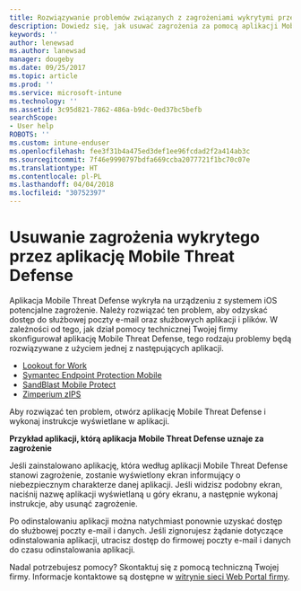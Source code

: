 ```yaml
---
title: Rozwiązywanie problemów związanych z zagrożeniami wykrytymi przez program Mobile Threat Defense w systemie iOS | Microsoft Docs
description: Dowiedz się, jak usuwać zagrożenia za pomocą aplikacji Mobile Threat Defense dla systemu iOS.
keywords: ''
author: lenewsad
ms.author: lanewsad
manager: dougeby
ms.date: 09/25/2017
ms.topic: article
ms.prod: ''
ms.service: microsoft-intune
ms.technology: ''
ms.assetid: 3c95d821-7862-486a-b9dc-0ed37bc5befb
searchScope:
- User help
ROBOTS: ''
ms.custom: intune-enduser
ms.openlocfilehash: fee3f31b4a475ed3def1ee96fcdad2f2a414ab3c
ms.sourcegitcommit: 7f46e9990797bdfa669ccba2077721f1bc70c07e
ms.translationtype: HT
ms.contentlocale: pl-PL
ms.lasthandoff: 04/04/2018
ms.locfileid: "30752397"
---
```

# <a name="resolve-a-threat-found-by-a-mobile-threat-defense-app"></a>Usuwanie zagrożenia wykrytego przez aplikację Mobile Threat Defense

Aplikacja Mobile Threat Defense wykryła na urządzeniu z systemem iOS potencjalne zagrożenie. Należy rozwiązać ten problem, aby odzyskać dostęp do służbowej poczty e-mail oraz służbowych aplikacji i plików. W zależności od tego, jak dział pomocy technicznej Twojej firmy skonfigurował aplikację Mobile Threat Defense, tego rodzaju problemy będą rozwiązywane z użyciem jednej z następujących aplikacji.


* [Lookout for Work](you-need-to-resolve-a-threat-found-by-lookout-for-work-ios.md)
* [Symantec Endpoint Protection Mobile](you-need-to-resolve-a-threat-found-by-skycure-ios.md)
* [SandBlast Mobile Protect](you-need-to-resolve-a-threat-found-by-checkpoint-ios.md)
* [Zimperium zIPS](you-need-to-resolve-a-threat-found-by-zips-ios.md)

Aby rozwiązać ten problem, otwórz aplikację Mobile Threat Defense i wykonaj instrukcje wyświetlane w aplikacji.

**Przykład aplikacji, którą aplikacja Mobile Threat Defense uznaje za zagrożenie**

Jeśli zainstalowano aplikację, która według aplikacji Mobile Threat Defense stanowi zagrożenie, zostanie wyświetlony ekran informujący o niebezpiecznym charakterze danej aplikacji. Jeśli widzisz podobny ekran, naciśnij nazwę aplikacji wyświetlaną u góry ekranu, a następnie wykonaj instrukcje, aby usunąć zagrożenie.

Po odinstalowaniu aplikacji można natychmiast ponownie uzyskać dostęp do służbowej poczty e-mail i danych. Jeśli zignorujesz żądanie dotyczące odinstalowania aplikacji, utracisz dostęp do firmowej poczty e-mail i danych do czasu odinstalowania aplikacji.

Nadal potrzebujesz pomocy? Skontaktuj się z pomocą techniczną Twojej firmy. Informacje kontaktowe są dostępne w [witrynie sieci Web Portal firmy](https://portal.manage.microsoft.com#HelpDeskDialog).

